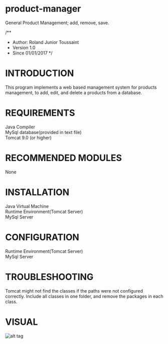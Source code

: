 # product-manager
General Product Management; add, remove, save.

/**
* Author:  Roland Junior Toussaint
* Version 1.0
* Since   01/01/2017
*/


# INTRODUCTION

This program implements a web based management system for
products management, to add, edit, and delete a products
from a database.


# REQUIREMENTS

Java Compiler </br>
MySql database(provided in text file) </br>
Tomcat 9.0 (or higher) </br>


# RECOMMENDED MODULES

 None


# INSTALLATION

Java Virtual Machine </br>
Runtime Environment(Tomcat Server) </br>
MySql Server </br>


# CONFIGURATION

Runtime Environment(Tomcat Server) </br>
MySql Server </br>


# TROUBLESHOOTING

Tomcat might not find the classes if
the paths were not configured correctly.
Include all classes in one folder, and remove
the packages in each class.

# VISUAL

![alt tag](https://github.com/juniorro/product-manager/blob/master/snapshot.PNG)
